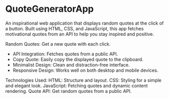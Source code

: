 # QuoteGeneratorApp
An inspirational web application that displays random quotes at the click of a button. Built using HTML, CSS, and JavaScript, this app fetches motivational quotes from an API to help you stay inspired and positive.

 Random Quotes: Get a new quote with each click.

* API Integration: Fetches quotes from a public API.
* Copy Quote: Easily copy the displayed quote to the clipboard.
* Minimalist Design: Clean and distraction-free interface.
* Responsive Design: Works well on both desktop and mobile devices.

Technologies Used:
HTML: Structure and layout.
CSS: Styling for a simple and elegant look.
JavaScript: Fetching quotes and dynamic content rendering.
Quote API: Get random quotes from a public API.
